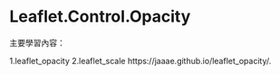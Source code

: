 # Leaflet.Control.Opacity 
<p>主要學習內容：</p>
1.leaflet_opacity
2.leaflet_scale
https://jaaae.github.io/leaflet_opacity/.
